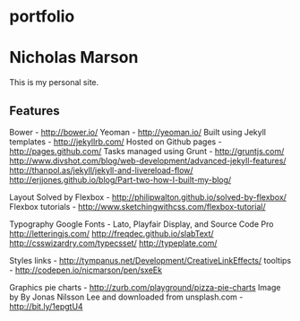 portfolio
=========

# Nicholas Marson

This is my personal site.

## Features

Bower - http://bower.io/
Yeoman - http://yeoman.io/
Built using Jekyll templates - http://jekyllrb.com/
Hosted on Github pages - http://pages.github.com/
Tasks managed using Grunt - http://gruntjs.com/
http://www.divshot.com/blog/web-development/advanced-jekyll-features/
http://thanpol.as/jekyll/jekyll-and-livereload-flow/
http://erjjones.github.io/blog/Part-two-how-I-built-my-blog/

Layout
Solved by Flexbox - http://philipwalton.github.io/solved-by-flexbox/
Flexbox tutorials - http://www.sketchingwithcss.com/flexbox-tutorial/

Typography
Google Fonts - Lato, Playfair Display, and Source Code Pro
http://letteringjs.com/
http://freqdec.github.io/slabText/
http://csswizardry.com/typecsset/
http://typeplate.com/

Styles
links - http://tympanus.net/Development/CreativeLinkEffects/
tooltips - http://codepen.io/nicmarson/pen/sxeEk

Graphics
pie charts - http://zurb.com/playground/pizza-pie-charts
Image by By Jonas Nilsson Lee and downloaded from unsplash.com - http://bit.ly/1epgtU4
